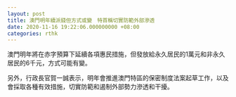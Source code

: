```yaml
---
layout: post
title: 澳門明年續派錢但方式或變　特首稱切實防範外部滲透
date: 2020-11-16 19:22:06.000000000 +08:00
categories: rthk
---
```


澳門明年將在赤字預算下延續各項惠民措施，但發放給永久居民的1萬元和非永久居民的6千元，方式可能有變。

另外，行政長官賀一誠表示，明年會推進澳門特區的保密制度法案起草工作，以及會採取各種有效措施，切實防範和遏制外部勢力滲透和干擾。
